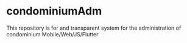 # condominiumAdm
This repository is for and transparent system for the administration of condominium Mobile/Web/JS/Flutter
